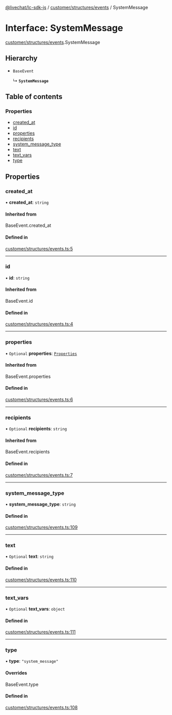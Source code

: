 [@livechat/lc-sdk-js](../README.md) / [customer/structures/events](../modules/customer_structures_events.md) / SystemMessage

# Interface: SystemMessage

[customer/structures/events](../modules/customer_structures_events.md).SystemMessage

## Hierarchy

- `BaseEvent`

  ↳ **`SystemMessage`**

## Table of contents

### Properties

- [created\_at](customer_structures_events.SystemMessage.md#created_at)
- [id](customer_structures_events.SystemMessage.md#id)
- [properties](customer_structures_events.SystemMessage.md#properties)
- [recipients](customer_structures_events.SystemMessage.md#recipients)
- [system\_message\_type](customer_structures_events.SystemMessage.md#system_message_type)
- [text](customer_structures_events.SystemMessage.md#text)
- [text\_vars](customer_structures_events.SystemMessage.md#text_vars)
- [type](customer_structures_events.SystemMessage.md#type)

## Properties

### created\_at

• **created\_at**: `string`

#### Inherited from

BaseEvent.created\_at

#### Defined in

[customer/structures/events.ts:5](https://github.com/livechat/lc-sdk-js/blob/c7b3817/src/customer/structures/events.ts#L5)

___

### id

• **id**: `string`

#### Inherited from

BaseEvent.id

#### Defined in

[customer/structures/events.ts:4](https://github.com/livechat/lc-sdk-js/blob/c7b3817/src/customer/structures/events.ts#L4)

___

### properties

• `Optional` **properties**: [`Properties`](customer_structures_structures.Properties.md)

#### Inherited from

BaseEvent.properties

#### Defined in

[customer/structures/events.ts:6](https://github.com/livechat/lc-sdk-js/blob/c7b3817/src/customer/structures/events.ts#L6)

___

### recipients

• `Optional` **recipients**: `string`

#### Inherited from

BaseEvent.recipients

#### Defined in

[customer/structures/events.ts:7](https://github.com/livechat/lc-sdk-js/blob/c7b3817/src/customer/structures/events.ts#L7)

___

### system\_message\_type

• **system\_message\_type**: `string`

#### Defined in

[customer/structures/events.ts:109](https://github.com/livechat/lc-sdk-js/blob/c7b3817/src/customer/structures/events.ts#L109)

___

### text

• `Optional` **text**: `string`

#### Defined in

[customer/structures/events.ts:110](https://github.com/livechat/lc-sdk-js/blob/c7b3817/src/customer/structures/events.ts#L110)

___

### text\_vars

• `Optional` **text\_vars**: `object`

#### Defined in

[customer/structures/events.ts:111](https://github.com/livechat/lc-sdk-js/blob/c7b3817/src/customer/structures/events.ts#L111)

___

### type

• **type**: ``"system_message"``

#### Overrides

BaseEvent.type

#### Defined in

[customer/structures/events.ts:108](https://github.com/livechat/lc-sdk-js/blob/c7b3817/src/customer/structures/events.ts#L108)
